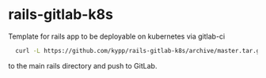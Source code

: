 # rails-gitlab-k8s
Template for rails app to be deployable on kubernetes via gitlab-ci

```bash
  curl -L https://github.com/kypp/rails-gitlab-k8s/archive/master.tar.gz | tar xz --strip-components 1
```
to the main rails directory and push to GitLab.
